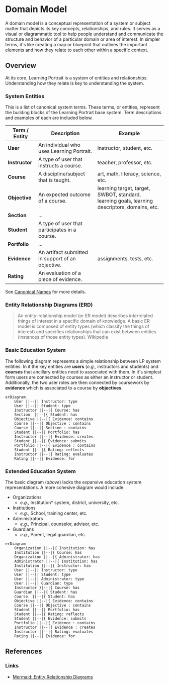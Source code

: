 # Domain Model

A domain model is a conceptual representation of a system or subject matter that depicts its key concepts, relationships, and rules. It serves as a visual or diagrammatic tool to help people understand and communicate the structure and behavior of a particular domain or area of interest. In simpler terms, it's like creating a map or blueprint that outlines the important elements and how they relate to each other within a specific context.

## Overview

At its core, Learning Portrait is a system of entities and relationships. Understanding how they relate is key to understanding the system.

### System Entities

This is a list of canonical system terms. These terms, or entities, represent the building blocks of the Learning Portrait base system. Term descriptions and examples of each are included below.

| Term / Entity  | Description                                       | Example                                                                                       |
| -------------- | ------------------------------------------------- | --------------------------------------------------------------------------------------------- |
| **User**       | An individual who uses Learning Portrait.         | instructor, student, etc.                                                                     |
| **Instructor** | A type of user that instructs a course.           | teacher, professor, etc.                                                                      |
| **Course**     | A discipline/subject that is taught.              | art, math, literacy, science, etc.                                                            |
| **Objective**  | An expected outcome of a course.                  | learning target, target, SWBOT, standard, learning goals, learning descriptors, domains, etc. |
| **Section**    | ...                                               |
| **Student**    | A type of user that participates in a course.     |
| **Portfolio**  | ...                                               |
| **Evidence**   | An artifact submitted in support of an objective. | assignments, tests, etc.                                                                      |
| **Rating**     | An evaluation of a piece of evidence.             |

See [Canonical Names](https://docs.google.com/document/d/1mvypDW1ZFg4vDAbsu4TGTkHxP9fMyJ1OTCzU8DnU_ys/edit?usp=sharing) for more details.

### Entity Relationship Diagrams (ERD)

> An entity–relationship model (or ER model) describes interrelated things of interest in a specific domain of knowledge. A basic ER model is composed of entity types (which classify the things of interest) and specifies relationships that can exist between entities (instances of those entity types). Wikipedia

### Basic Education System

The following diagram represents a simple relationship between LP system entities. In it the key entities are **users** (_e.g.,_ instructors and students) and **courses** that ancillary entities need to associated with them. In it's simplest form users are connected by courses as either an instructor or student. Additionally, the two user roles are then connected by coursework by **evidence** which is associated to a course by **objectives**.

```mermaid
erDiagram
    User ||--|| Instructor: type
    User ||--|| Student: type
    Instructor ||--|{ Course: has
    Section  }|--|{ Student: has
    Objective ||--|{ Evidence: contains
    Course ||--|{ Objective : contains
    Course ||--|{ Section : contains
    Student ||--|| Portfolio: has
    Instructor ||--|{ Evidence: creates
    Student ||--|{ Evidence: submits
    Portfolio ||--|{ Evidence : contains
    Student ||--|{ Rating: reflects
    Instructor ||--|{ Rating: evaluates
    Rating ||--|| Evidence: for
```

### Extended Education System

The basic diagram (_above_) lacks the expansive education system representations. A more cohesive diagram would include:

-   Organizations
    -   _e.g.,_ Institution\* system, district, university, etc.
-   Institutions
    -   _e.g.,_ School, training center, etc.
-   Administrators
    -   _e.g.,_ Principal, counselor, advisor, etc.
-   Guardians
    -   _e.g.,_ Parent, legal guardian, etc.

```mermaid
erDiagram
    Organization ||--|{ Institution: has
    Institution ||--|{ Course: has
    Organization ||--|{ Administrator: has
    Administrator ||--|{ Institution: has
    Institution }|--|{ Instructor: has
    User ||--|| Instructor: type
    User ||--|| Student: type
    User ||--|| Administrator: type
    User ||--|| Guardian: type
    Instructor }|--|{ Course: has
    Guardian ||--|{ Student: has
    Course  }|--|{ Student: has
    Objective ||--|{ Evidence: contains
    Course ||--|{ Objective : contains
    Student ||--|| Portfolio: has
    Student ||--|{ Rating: reflects
    Student ||--|{ Evidence: submits
    Portfolio ||--|{ Evidence : contains
    Instructor ||--|{ Evidence : creates
    Instructor ||--|{ Rating: evaluates
    Rating ||--|| Evidence: for
```

## References

### Links

-   [Mermaid: Entity Relationship Diagrams](https://mermaid.js.org/syntax/entityRelationshipDiagram.html)
